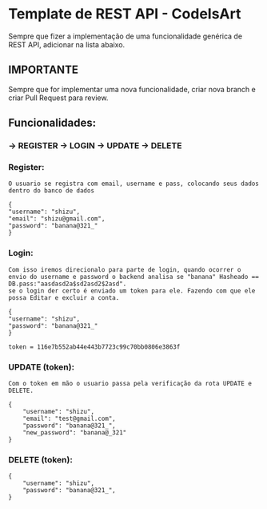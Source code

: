 # Template de REST API - CodeIsArt

Sempre que fizer a implementação de uma funcionalidade genérica de REST API, adicionar na lista abaixo.

## IMPORTANTE
Sempre que for implementar uma nova funcionalidade, criar nova branch e criar Pull Request para review.

## Funcionalidades:


### -> REGISTER -> LOGIN -> UPDATE -> DELETE

### Register:
    O usuario se registra com email, username e pass, colocando seus dados dentro do banco de dados

    {
    "username": "shizu",
    "email": "shizu@gmail.com",
    "password": "banana@321_"
    }

### Login:
    Com isso iremos direcionalo para parte de login, quando ocorrer o envio do username e password o backend analisa se "banana" Hasheado == DB.pass:"aasdasd2a$sd2asd2$2asd".
    se o login der certo é enviado um token para ele. Fazendo com que ele possa Editar e excluir a conta.

    {
    "username": "shizu",
    "password": "banana@321_"
    }

    token = 116e7b552ab44e443b7723c99c70bb0806e3863f

### UPDATE (token):
    Com o token em mão o usuario passa pela verificação da rota UPDATE e DELETE.

    {
        "username": "shizu",
        "email": "test@gmail.com",
        "password": "banana@321_",
        "new_password": "banana@_321"
    }

### DELETE (token):
    {
        "username": "shizu",
        "password": "banana@321_",
    }



